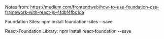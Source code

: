 Notes from: https://medium.com/frontendweb/how-to-use-foundation-css-framework-with-react-js-4fdbf4fbc1da

Foundation Sites:
npm install foundation-sites --save


React-Foundation Library:
npm install react-foundation --save
